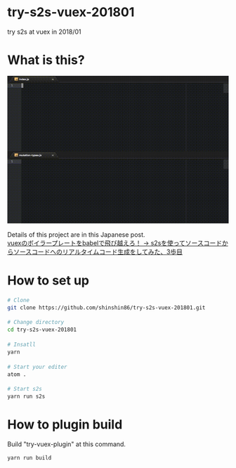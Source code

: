 # try-s2s-vuex-201801
try s2s at vuex in 2018/01

# What is this?

![gif](https://github.com/shinshin86/try-s2s-vuex-201801/blob/master/gif/s2s_vuex_sample.gif?raw=true)

Details of this project are in this Japanese post.<br>
[vuexのボイラープレートをbabelで飛び越えろ！ -> s2sを使ってソースコードからソースコードへのリアルタイムコード生成をしてみた、3歩目](https://qiita.com/shinshin86/items/d68cdce126a61b8f7f8e)

# How to set up

```bash
# Clone
git clone https://github.com/shinshin86/try-s2s-vuex-201801.git

# Change directory
cd try-s2s-vuex-201801

# Insatll
yarn

# Start your editer
atom .

# Start s2s
yarn run s2s
```



# How to plugin build

Build "try-vuex-plugin" at this command.

```bash
yarn run build
```

